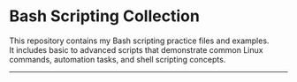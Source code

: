 # Bash Scripting Collection 

This repository contains my Bash scripting practice files and examples.  
It includes basic to advanced scripts that demonstrate common Linux commands, automation tasks, and shell scripting concepts.

---
